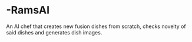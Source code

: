 # -RamsAI
An AI chef that creates new fusion dishes from scratch, checks novelty of said dishes and generates dish images.
